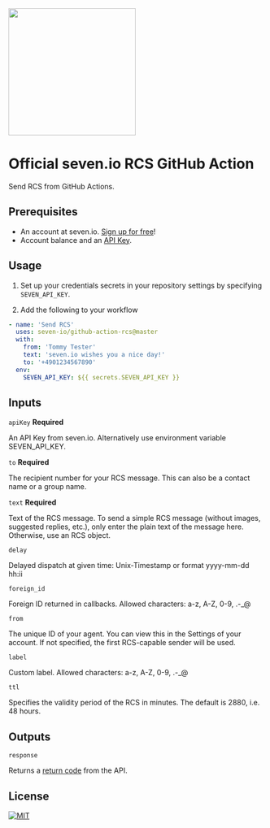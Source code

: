 <img src="https://www.seven.io/wp-content/uploads/Logo.svg" width="250" />

# Official seven.io RCS GitHub Action

Send RCS from GitHub Actions.

## Prerequisites

- An account at seven.io. [Sign up for free](https://app.seven.io/signup)!
- Account balance and an [API Key](https://help.seven.io/en/api-key-access).

## Usage

1. Set up your credentials secrets in your repository settings by
   specifying `SEVEN_API_KEY`.

2. Add the following to your workflow

```yaml
- name: 'Send RCS'
  uses: seven-io/github-action-rcs@master
  with:
    from: 'Tommy Tester'
    text: 'seven.io wishes you a nice day!'
    to: '+4901234567890'
  env:
    SEVEN_API_KEY: ${{ secrets.SEVEN_API_KEY }}
```

## Inputs

`apiKey` **Required**

An API Key from seven.io. Alternatively use environment variable SEVEN_API_KEY.

`to` **Required**

The recipient number for your RCS message. This can also be a contact name or a group name.

`text` **Required**

Text of the RCS message. To send a simple RCS message (without images, suggested replies, etc.), only enter the plain text of the message here. Otherwise, use an RCS object.

`delay`

Delayed dispatch at given time: Unix-Timestamp or format yyyy-mm-dd hh:ii

`foreign_id`

Foreign ID returned in callbacks. Allowed characters: a-z, A-Z, 0-9, .-_@

`from`

The unique ID of your agent. You can view this in the Settings of your account. If not specified, the first RCS-capable sender will be used.

`label`

Custom label. Allowed characters: a-z, A-Z, 0-9, .-_@

`ttl`

Specifies the validity period of the RCS in minutes. The default is 2880, i.e. 48 hours.

## Outputs

`response`

Returns a [return code](https://docs.seven.io/en/rest-api/endpoints/sms#return-codes)
from the API.

## License

[![MIT](https://img.shields.io/badge/License-MIT-teal.svg)](LICENSE)
